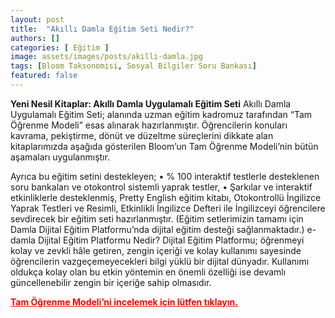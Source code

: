 ```yaml
---
layout: post
title:  "Akıllı Damla Eğitim Seti Nedir?"
authors: []
categories: [ Eğitim ]
image: assets/images/posts/akilli-damla.jpg
tags: [Bloom Taksonomisi, Sosyal Bilgiler Soru Bankası]
featured: false
---
```

**Yeni Nesil Kitaplar: Akıllı Damla Uygulamalı Eğitim Seti**
Akıllı Damla Uygulamalı Eğitim Seti; alanında uzman eğitim kadromuz tarafından “Tam Öğrenme Modeli” esas alınarak hazırlanmıştır. Öğrencilerin konuları kavrama, pekiştirme, dönüt ve düzeltme süreçlerini dikkate alan kitaplarımızda aşağıda gösterilen Bloom’un Tam Öğrenme Modeli’nin bütün aşamaları uygulanmıştır.

 

Ayrıca bu eğitim setini destekleyen;
• % 100 interaktif testlerle desteklenen soru bankaları ve otokontrol sistemli yaprak testler,
• Şarkılar ve interaktif etkinliklerle desteklenmiş, Pretty English eğitim kitabı, Otokontrollü İngilizce Yaprak Testleri ve Resimli, Etkinlikli İngilizce Defteri ile İngilizceyi öğrencilere sevdirecek bir eğitim seti hazırlanmıştır. (Eğitim setlerimizin tamamı için Damla Dijital Eğitim Platformu’nda dijital eğitim desteği sağlanmaktadır.)
e-damla Dijital Eğitim Platformu Nedir?
Dijital Eğitim Platformu; öğrenmeyi kolay ve zevkli hâle getiren, zengin içeriği ve kolay kullanımı sayesinde öğrencilerin vazgeçemeyecekleri bilgi yüklü bir dijital dünyadır. Kullanımı oldukça kolay olan bu etkin yöntemin en önemli özelliği ise devamlı güncellenebilir zengin bir içeriğe sahip olmasıdır.

<span style="color: #ff0000;"><strong><a class="row-title" style="color: #ff0000;" title="“Tam Öğrenme Modeli Nedir?” Düzenle" href="http://blog.damlayayinevi.com.tr/tam-ogrenme-modeli-nedir/">Tam Öğrenme Modeli&#8217;ni incelemek için lütfen tıklayın.</a></strong></span>
